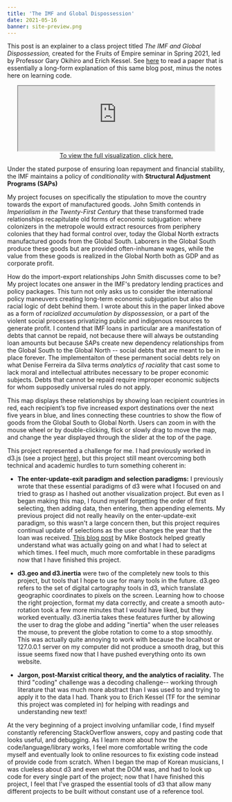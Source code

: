 ```yaml
---
title: 'The IMF and Global Dispossession'
date: 2021-05-16
banner: site-preview.png
---
```


This post is an explainer to a class project titled _The IMF
and Global Dispossession,_ created for the Fruits of Empire
seminar in Spring 2021, led by Professor Gary Okihiro and
Erich Kessel. See
[here](https://github.com/18kimn/imf_loans/raw/main/text/paper.pdf)
to read a paper that is essentially a long-form explanation
of this same blog post, minus the notes here on learning
code.

<p align="center">
  <iframe title="Website for senior project" src="https://imfdispossession.info" width="90%" height={800}>
  </iframe>
  <br />
  <a href="https://imfdispossession.info"> To view the full visualization, click here.</a>
</p>

Under the stated purpose of ensuring loan repayment and
financial stability, the IMF maintains a policy of
_conditionality_ with **Structural Adjustment Programs
(SAPs)**

My project focuses on specifically the stipulation to move
the country towards the export of manufactured goods. John
Smith contends in _Imperialism in the Twenty-First Century_
that these transformed trade relationships recapitulate old
forms of economic subjugation: where colonizers in the
metropole would extract resources from periphery colonies
that they had formal control over, today the Global North
extracts manufactured goods from the Global South. Laborers
in the Global South produce these goods but are provided
often-inhumane wages, while the value from these goods is
realized in the Global North both as GDP and as corporate
profit.

How do the import-export relationships John Smith discusses
come to be? My project locates one answer in the IMF's
predatory lending practices and policy packages. This turn
not only asks us to consider the international policy
maneuvers creating long-term economic subjugation but also
the racial logic of debt behind them. I wrote about this in
the paper linked above as a form of _racialized accumulation
by dispossession,_ or a part of the violent social processes
privatizing public and indigenous resources to generate
profit. I contend that IMF loans in particular are a
manifestation of debts that cannot be repaid, not because
there will always be outstanding loan amounts but because
SAPs create new dependency relationships from the Global
South to the Global North -- social debts that are meant to
be in place forever. The implementaiton of these permanent
social debts rely on what Denise Ferreira da Silva terms
_analytics of raciality_ that cast some to lack moral and
intellectual attributes necessary to be proper economic
subjects. Debts that cannot be repaid require improper
economic subjects for whom supposedly universal rules do not
apply.

This map displays these relationships by showing loan
recipient countries in red, each recipient’s top five
increased export destinations over the next five years in
blue, and lines connecting these countries to show the flow
of goods from the Global South to Global North. Users can
zoom in with the mouse wheel or by double-clicking, flick or
slowly drag to move the map, and change the year displayed
through the slider at the top of the page.

This project represented a challenge for me. I had
previously worked in d3.js (see a project
[here](https://korean-music-map.info)), but this project
still meant overcoming both technical and academic hurdles
to turn something coherent in:

- **The enter-update-exit paradigm and selection
  paradigms:** I previously wrote that these essential
  paradigms of d3 were what I focused on and tried to grasp
  as I hashed out another visualization project. But even as
  I began making this map, I found myself forgetting the
  order of first selecting, then adding data, then entering,
  then appending elements. My previous project did not
  really heavily on the enter-update-exit paradigm, so this
  wasn't a large concern then, but this project requires
  continual update of selections as the user changes the
  year that the loan was received.
  [This blog post](https://bost.ocks.org/mike/selection/) by
  Mike Bostock helped greatly understand what was actually
  going on and what I had to select at which times. I feel
  much, much more comfortable in these paradigms now that I
  have finished this project.

- **d3.geo and d3.inertia** were two of the completely new
  tools to this project, but tools that I hope to use for
  many tools in the future. d3.geo refers to the set of
  digital cartography tools in d3, which translate
  geographic coordinates to pixels on the screen. Learning
  how to choose the right projection, format my data
  correctly, and create a smooth auto-rotation took a few
  more minutes that I would have liked, but they worked
  eventually. d3.inertia takes these features further by
  allowing the user to drag the globe and adding "inertia"
  when the user releases the mouse, to prevent the globe
  rotation to come to a stop smoothly. This was actually
  quite annoying to work with because the localhost or
  127.0.0.1 server on my computer did not produce a smooth
  drag, but this issue seems fixed now that I have pushed
  everything onto its own website.

- **Jargon, post-Marxist critical theory, and the analytics
  of raciality.** The third "coding" challenge was a
  decoding challenge-- working through literature that was
  much more abstract than I was used to and trying to apply
  it to the data I had. Thank you to Erich Kessel (TF for
  the seminar this project was completed in) for helping
  with readings and understanding new text!

At the very beginning of a project involving unfamiliar
code, I find myself constantly referencing StackOverflow
answers, copy and pasting code that looks useful, and
debugging. As I learn more about how the
code/language/library works, I feel more comfortable writing
the code myself and eventually look to online resources to
fix existing code instead of provide code from scratch. When
I began the map of Korean musicians, I was clueless about d3
and even what the DOM was, and had to look up code for every
single part of the project; now that I have finished this
project, I feel that I've grasped the essential tools of d3
that allow many different projects to be built without
constant use of a reference tool.
